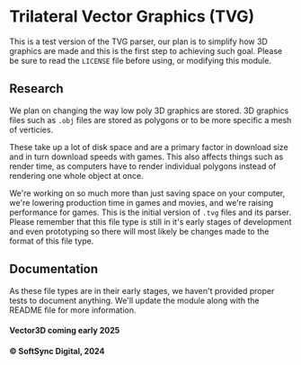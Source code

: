 # Trilateral Vector Graphics (TVG)
This is a test version of the TVG parser, our plan is to simplify how 3D graphics are made and this is the first step to achieving such goal. Please be sure to read the `LICENSE` file before using, or modifying this module.

## Research
We plan on changing the way low poly 3D graphics are stored. 3D graphics files such as `.obj` files are stored as polygons or to be more specific a mesh of verticies.

These take up a lot of disk space and are a primary factor in download size and in turn download speeds with games. This also affects things such as render time, as computers have to render individual polygons instead of rendering one whole object at once.

We're working on so much more than just saving space on your computer, we're lowering production time in games and movies, and we're raising performance for games. This is the initial version of `.tvg` files and its parser. Please remember that this file type is still in it's early stages of development and even prototyping so there will most likely be changes made to the format of this file type.

## Documentation
As these file types are in their early stages, we haven't provided proper tests to document anything. We'll update the module along with the README file for more information. 

#### Vector3D coming early 2025
#### © SoftSync Digital, 2024
